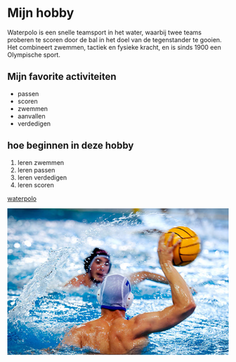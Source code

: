 # Mijn hobby
Waterpolo is een snelle teamsport in het water, waarbij twee teams proberen te scoren door de bal in het doel van de tegenstander te gooien. Het combineert zwemmen, tactiek en fysieke kracht, en is sinds 1900 een Olympische sport.

## Mijn favorite activiteiten
- passen
- scoren
- zwemmen
- aanvallen
- verdedigen

## hoe beginnen in deze hobby
1. leren zwemmen
2. leren passen
3. leren verdedigen
4. leren scoren

[waterpolo](https://nl.wikipedia.org/wiki/Waterpolo)

![waterpolofoto](istockphoto-151645252-612x612.jpg)